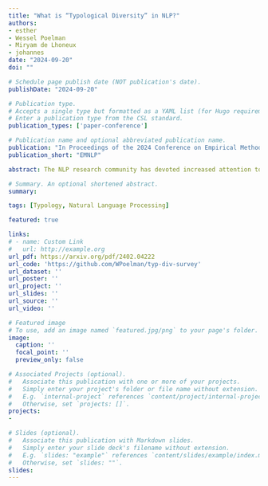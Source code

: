 ```yaml
---
title: "What is “Typological Diversity” in NLP?"
authors:
- esther
- Wessel Poelman
- Miryam de Lhoneux
- johannes
date: "2024-09-20"
doi: ""

# Schedule page publish date (NOT publication's date).
publishDate: "2024-09-20"

# Publication type.
# Accepts a single type but formatted as a YAML list (for Hugo requirements).
# Enter a publication type from the CSL standard.
publication_types: ['paper-conference']

# Publication name and optional abbreviated publication name.
publication: "In Proceedings of the 2024 Conference on Empirical Methods in Natural Language Processing"
publication_short: "EMNLP"

abstract: The NLP research community has devoted increased attention to languages beyond English, resulting in considerable improvements for multilingual NLP. However, these improvements only apply to a small subset of the world's languages. Aiming to extend this, an increasing number of papers aspires to enhance generalizable multilingual performance across languages. To this end, linguistic typology is commonly used to motivate language selection, on the basis that a broad typological sample ought to imply generalization across a broad range of languages. These selections are often described as being 'typologically diverse'. In this work, we systematically investigate NLP research that includes claims regarding 'typological diversity'. We find there are no set definitions or criteria for such claims. We introduce metrics to approximate the diversity of language selection along several axes and find that the results vary considerably across papers. Crucially, we show that skewed language selection can lead to overestimated multilingual performance. We recommend future work to include an operationalization of 'typological diversity' that empirically justifies the diversity of language samples.

# Summary. An optional shortened abstract.
summary:

tags: [Typology, Natural Language Processing]

featured: true

links:
# - name: Custom Link
#   url: http://example.org
url_pdf: https://arxiv.org/pdf/2402.04222
url_code: 'https://github.com/WPoelman/typ-div-survey'
url_dataset: ''
url_poster: ''
url_project: ''
url_slides: ''
url_source: ''
url_video: ''

# Featured image
# To use, add an image named `featured.jpg/png` to your page's folder. 
image:
  caption: ''
  focal_point: ''
  preview_only: false

# Associated Projects (optional).
#   Associate this publication with one or more of your projects.
#   Simply enter your project's folder or file name without extension.
#   E.g. `internal-project` references `content/project/internal-project/index.md`.
#   Otherwise, set `projects: []`.
projects:
- 

# Slides (optional).
#   Associate this publication with Markdown slides.
#   Simply enter your slide deck's filename without extension.
#   E.g. `slides: "example"` references `content/slides/example/index.md`.
#   Otherwise, set `slides: ""`.
slides: 
---
```


<!-- {{% callout note %}}
Create your slides in Markdown - click the *Slides* button to check out the example.
{{% /callout %}}

Add the publication's **full text** or **supplementary notes** here. You can use rich formatting such as including [code, math, and images](https://docs.hugoblox.com/content/writing-markdown-latex/). -->
